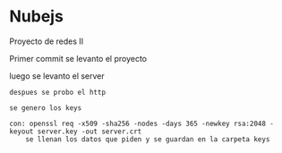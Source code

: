 # Nubejs
Proyecto de redes II

Primer commit se levanto el proyecto

luego se levanto el server

    despues se probo el http

    se genero los keys

    con: openssl req -x509 -sha256 -nodes -days 365 -newkey rsa:2048 -keyout server.key -out server.crt
        se llenan los datos que piden y se guardan en la carpeta keys